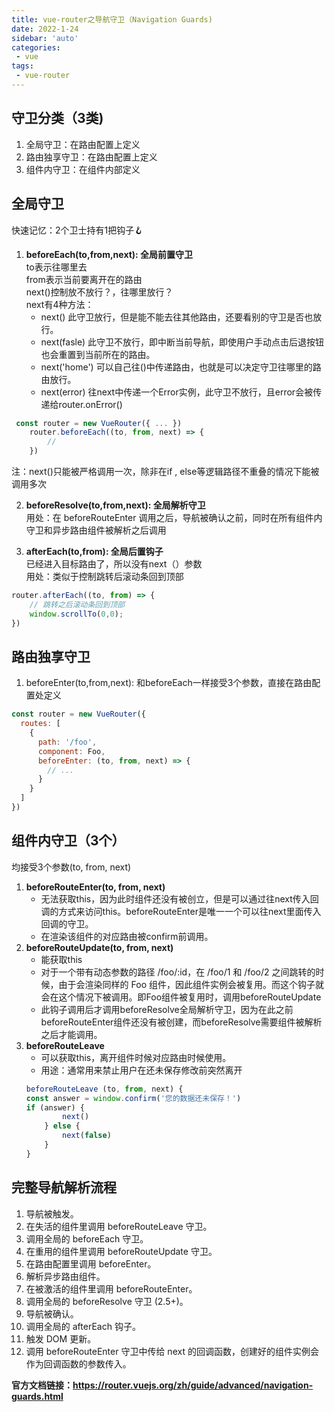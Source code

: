 ```yaml
---
title: vue-router之导航守卫（Navigation Guards)
date: 2022-1-24
sidebar: 'auto'
categories:
 - vue
tags:
 - vue-router
---
```

## 守卫分类（3类)
1. 全局守卫：在路由配置上定义
2. 路由独享守卫：在路由配置上定义
3. 组件内守卫：在组件内部定义
## 全局守卫
快速记忆：2个卫士持有1把钩子🪝
1. **beforeEach(to,from,next): 全局前置守卫**  
to表示往哪里去  
from表示当前要离开在的路由  
next()控制放不放行？，往哪里放行？  
next有4种方法：  
    - next() 此守卫放行，但是能不能去往其他路由，还要看别的守卫是否也放行。  
    - next(fasle) 此守卫不放行，即中断当前导航，即使用户手动点击后退按钮也会重置到当前所在的路由。
    - next('home') 可以自己往()中传递路由，也就是可以决定守卫往哪里的路由放行。  
    - next(error) 往next中传递一个Error实例，此守卫不放行，且error会被传递给router.onError()
```js
 const router = new VueRouter({ ... })
    router.beforeEach((to, from, next) => {
        //
    })   
```
注：next()只能被严格调用一次，除非在if , else等逻辑路径不重叠的情况下能被调用多次  

2. **beforeResolve(to,from,next): 全局解析守卫**  
用处：在 beforeRouteEnter 调用之后，导航被确认之前，同时在所有组件内守卫和异步路由组件被解析之后调用    

3. **afterEach(to,from): 全局后置钩子**  
已经进入目标路由了，所以没有next（）参数  
用处：类似于控制跳转后滚动条回到顶部
```js
router.afterEach((to, from) => {  
    // 跳转之后滚动条回到顶部  
    window.scrollTo(0,0);
})
```
## 路由独享守卫
1. beforeEnter(to,from,next): 和beforeEach一样接受3个参数，直接在路由配置处定义
```js
const router = new VueRouter({
  routes: [
    {
      path: '/foo',
      component: Foo,
      beforeEnter: (to, from, next) => {
        // ...
      }
    }
  ]
})
```
## 组件内守卫（3个）  
均接受3个参数(to, from, next)
1. **beforeRouteEnter(to, from, next)**
    - 无法获取this，因为此时组件还没有被创立，但是可以通过往next传入回调的方式来访问this。beforeRouteEnter是唯一一个可以往next里面传入回调的守卫。  
    - 在渲染该组件的对应路由被confirm前调用。
2. **beforeRouteUpdate(to, from, next)**
    - 能获取this
    - 对于一个带有动态参数的路径 /foo/:id，在 /foo/1 和 /foo/2 之间跳转的时候，由于会渲染同样的 Foo 组件，因此组件实例会被复用。而这个钩子就会在这个情况下被调用。即Foo组件被复用时，调用beforeRouteUpdate
    - 此钩子调用后才调用beforeResolve全局解析守卫，因为在此之前beforeRouteEnter组件还没有被创建，而beforeResolve需要组件被解析之后才能调用。
3. **beforeRouteLeave**
    - 可以获取this，离开组件时候对应路由时候使用。
    - 用途：通常用来禁止用户在还未保存修改前突然离开
    ```js
    beforeRouteLeave (to, from, next) {
    const answer = window.confirm('您的数据还未保存！')
    if (answer) {
            next()
        } else {
            next(false)
        }
    }
    ```
## 完整导航解析流程  
1. 导航被触发。
2. 在失活的组件里调用 beforeRouteLeave 守卫。
3. 调用全局的 beforeEach 守卫。
4. 在重用的组件里调用 beforeRouteUpdate 守卫。
5. 在路由配置里调用 beforeEnter。
6. 解析异步路由组件。
7. 在被激活的组件里调用 beforeRouteEnter。
8. 调用全局的 beforeResolve 守卫 (2.5+)。
9. 导航被确认。
10. 调用全局的 afterEach 钩子。
11. 触发 DOM 更新。
12. 调用 beforeRouteEnter 守卫中传给 next 的回调函数，创建好的组件实例会作为回调函数的参数传入。  


**官方文档链接：<https://router.vuejs.org/zh/guide/advanced/navigation-guards.html>**
